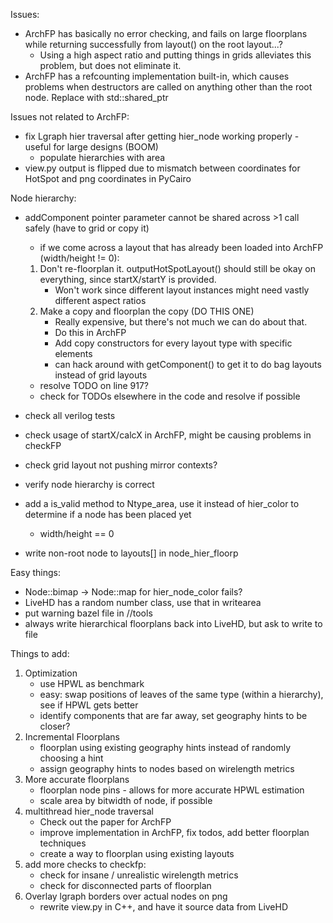 Issues:
 - ArchFP has basically no error checking, and fails on large floorplans while returning successfully from layout() on the root layout...?
    - Using a high aspect ratio and putting things in grids alleviates this problem, but does not eliminate it.
 - ArchFP has a refcounting implementation built-in, which causes problems when destructors are called on anything other than the root node.  Replace with std::shared_ptr

Issues not related to ArchFP:
 - fix Lgraph hier traversal after getting hier_node working properly - useful for large designs (BOOM)
    - populate hierarchies with area
 - view.py output is flipped due to mismatch between coordinates for HotSpot and png coordinates in PyCairo

Node hierarchy:


 - addComponent pointer parameter cannot be shared across >1 call safely (have to grid or copy it)
    - if we come across a layout that has already been loaded into ArchFP (width/height != 0):
    1. Don't re-floorplan it.  outputHotSpotLayout() should still be okay on everything, since startX/startY is provided.
       - Won't work since different layout instances might need vastly different aspect ratios
    2. Make a copy and floorplan the copy (DO THIS ONE)
       - Really expensive, but there's not much we can do about that.
       - Do this in ArchFP
       - Add copy constructors for every layout type with specific elements
       - can hack around with getComponent() to get it to do bag layouts instead of grid layouts
    - resolve TODO on line 917?
    - check for TODOs elsewhere in the code and resolve if possible


 - check all verilog tests
 - check usage of startX/calcX in ArchFP, might be causing problems in checkFP
 - check grid layout not pushing mirror contexts?
 - verify node hierarchy is correct
 - add a is_valid method to Ntype_area, use it instead of hier_color to determine if a node has been placed yet
   - width/height == 0
 - write non-root node to layouts[] in node_hier_floorp

Easy things:
 - Node::bimap -> Node::map for hier_node_color fails?
 - LiveHD has a random number class, use that in writearea
 - put warning bazel file in //tools
 - always write hierarchical floorplans back into LiveHD, but ask to write to file

Things to add:
1. Optimization
   - use HPWL as benchmark
   - easy: swap positions of leaves of the same type (within a hierarchy), see if HPWL gets better
   - identify components that are far away, set geography hints to be closer?
2. Incremental Floorplans
   - floorplan using existing geography hints instead of randomly choosing a hint
   - assign geography hints to nodes based on wirelength metrics
3. More accurate floorplans
   - floorplan node pins - allows for more accurate HPWL estimation
   - scale area by bitwidth of node, if possible
4. multithread hier_node traversal
   - Check out the paper for ArchFP
   - improve implementation in ArchFP, fix todos, add better floorplan techniques
   - create a way to floorplan using existing layouts
5. add more checks to checkfp:
   - check for insane / unrealistic wirelength metrics
   - check for disconnected parts of floorplan
6. Overlay lgraph borders over actual nodes on png
   - rewrite view.py in C++, and have it source data from LiveHD
